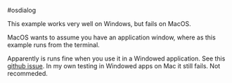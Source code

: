 #osdialog

This example works very well on Windows, but fails on MacOS.

MacOS wants to assume you have an application window, where as this example runs from the terminal.

Apparently is runs fine when you use it in a Windowed application. See this [github issue](https://github.com/AndrewBelt/osdialog/issues/18). In my own testing in Windowed apps on Mac it still fails. Not recommeded.
